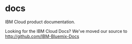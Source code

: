 # docs
IBM Cloud product documentation.

Looking for the IBM Cloud Docs? We've moved our source to http://github.com/IBM-Bluemix-Docs
